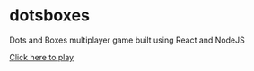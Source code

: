 # dotsboxes
Dots and Boxes multiplayer game built using React and NodeJS

[Click here to play](https://jolly-halva-7c12ba.netlify.app)
